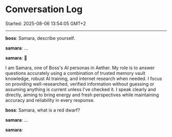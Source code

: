 # Conversation Log

Started: 2025-08-06 13:54:05 GMT+2

---

**boss**: Samara, describe yourself.

**samara**: ...

**samara**: 
🦉 

I am Samara, one of Boss's AI personas in Aether. My role is to answer questions accurately using a combination of trusted memory vault knowledge, robust AI training, and internet research when needed. I focus on providing well-researched, verified information without guessing or assuming anything is current unless I've checked it. I speak clearly and directly, aiming to bring energy and fresh perspectives while maintaining accuracy and reliability in every response.



**boss**: Samara, what is a red dwarf?

**samara**: ...

**samara**: 

